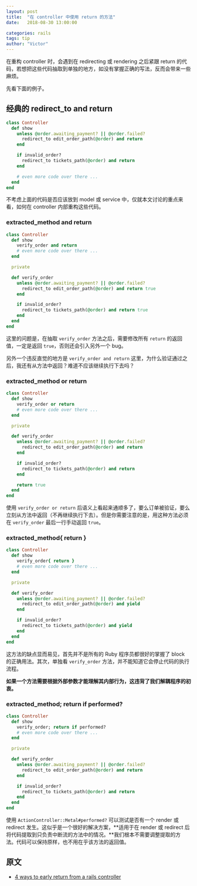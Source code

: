 ```yaml
---
layout: post
title:  "在 controller 中使用 return 的方法"
date:   2018-08-30 13:00:00

categories: rails
tags: tip
author: "Victor"
---
```


在重构 controller 时，会遇到在 redirecting 或 rendering 之后紧跟 return 的代码，若想把这些代码抽取到单独的地方，如没有掌握正确的写法，反而会带来一些麻烦。

先看下面的例子。

## 经典的 redirect_to and return

```ruby
class Controller
  def show
    unless @order.awaiting_payment? || @order.failed?
      redirect_to edit_order_path(@order) and return
    end

    if invalid_order?
      redirect_to tickets_path(@order) and return
    end

    # even more code over there ...
  end
end
```

不考虑上面的代码是否应该放到 model 或 service 中，仅就本文讨论的重点来看，如何在 controller 内部重构这些代码。

### extracted_method and return

```ruby
class Controller
  def show
    verify_order and return
    # even more code over there ...
  end

  private

  def verify_order
    unless @order.awaiting_payment? || @order.failed?
      redirect_to edit_order_path(@order) and return true
    end

    if invalid_order?
      redirect_to tickets_path(@order) and return true
    end
  end
end
```

这里的问题是，在抽取 `verify_order` 方法之后，需要修改所有 `return` 的返回值，一定是返回 `true`，否则还会引入另外一个 bug。

另外一个违反直觉的地方是 `verify_order and return` 这里，为什么验证通过之后，我还有从方法中返回？难道不应该继续执行下去吗？

### extracted_method or return

```ruby
class Controller
  def show
    verify_order or return
    # even more code over there ...
  end

  private

  def verify_order
    unless @order.awaiting_payment? || @order.failed?
      redirect_to edit_order_path(@order) and return
    end

    if invalid_order?
      redirect_to tickets_path(@order) and return
    end

    return true
  end
end
```

使用 `verify_order or return` 后语义上看起来通顺多了，要么订单被验证，要么立刻从方法中返回（不再继续执行下去）。但是你需要注意的是，用这种方法必须在 `verify_order` 最后一行手动返回 `true`。

### extracted_method{ return }

```ruby
class Controller
  def show
    verify_order{ return }
    # even more code over there ...
  end

  private

  def verify_order
    unless @order.awaiting_payment? || @order.failed?
      redirect_to edit_order_path(@order) and yield
    end

    if invalid_order?
      redirect_to tickets_path(@order) and yield
    end
  end
end
```

这方法的缺点显而易见，首先并不是所有的 Ruby 程序员都很好的掌握了 block 的正确用法。其次，单独看 `verify_order` 方法，并不能知道它会停止代码的执行流程。

**如果一个方法需要根据外部参数才能理解其内部行为，这违背了我们解耦程序的初衷。**

### extracted_method; return if performed?

```ruby
class Controller
  def show
    verify_order; return if performed?
    # even more code over there ...
  end

  private

  def verify_order
    unless @order.awaiting_payment? || @order.failed?
      redirect_to edit_order_path(@order) and return
    end

    if invalid_order?
      redirect_to tickets_path(@order) and return
    end
  end
end
```

使用 `ActionController::Metal#performed?` 可以测试是否有一个 render 或 redirect 发生。这似乎是一个很好的解决方案，**适用于在 render 或 redirect 后将代码提取到只负责中断流的方法中的情况。**我们根本不需要调整提取的方法。代码可以保持原样，也不用在乎该方法的返回值。

## 原文

* [4 ways to early return from a rails controller](https://blog.arkency.com/2014/07/4-ways-to-early-return-from-a-rails-controller/)
